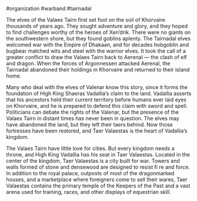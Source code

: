 #organization #warband #tairnadal 

The elves of the Valaes Tairn first set foot on the soil of Khorvaire thousands of years ago. They sought adventure and glory, and they hoped to find challenges worthy of the heroes of Xen’drik. There were no giants on the southwestern shore, but they found goblins aplenty. The Tairnadal elves welcomed war with the Empire of Dhakaan, and for decades hobgoblin and bugbear matched wits and steel with the warrior elves. It took the call of a greater conflict to draw the Valaes Tairn back to Aerenal — the clash of elf and dragon. When the forces of Argonnessen attacked Aerenal, the Tairnadal abandoned their holdings in Khorvaire and returned to their island home.

Many who deal with the elves of Valenar know this story, since it forms the foundation of High King Shaeras Vadallia‘s claim to the land. Vadallia asserts that his ancestors held their current territory before humans ever laid eyes on Khorvaire, and he is prepared to defend this claim with sword and spell. Politicians can debate the rights of the Valenar, but the presence of the Valaes Tairn in distant times has never been in question. The elves may have abandoned the land, but they left their taers behind. Now those fortresses have been restored, and Taer Valaestas is the heart of Vadallia’s kingdom.

The Valaes Tairn have little love for cities. But every kingdom needs a throne, and High King Vadallia has his seat in Taer Valaestas. Located in the center of the kingdom, Taer Valaestas is a city built for war. Towers and walls formed of stone and densewood are designed to resist fi re and force. In addition to the royal palace, outposts of most of the dragonmarked houses, and a marketplace where foreigners come to sell their wares, Taer Valaestas contains the primary temple of the Keepers of the Past and a vast arena used for training, races, and other displays of equestrian skill.